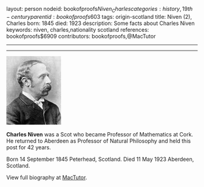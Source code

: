 layout: person
nodeid: bookofproofs$Niven_Charles
categories: history,19th-century
parentid: bookofproofs$603
tags: origin-scotland
title: Niven (2), Charles
born: 1845
died: 1923
description: Some facts about Charles Niven
keywords: niven, charles,nationality scotland
references: bookofproofs$6909
contributors: bookofproofs,@MacTutor

---


---

![Niven_Charles.jpg](https://github.com/bookofproofs/bookofproofs.github.io/blob/main/_sources/_assets/images/portraits/Niven_Charles.jpg?raw=true)

**Charles Niven** was a Scot who became Professor of Mathematics at Cork. He returned to Aberdeen as Professor of Natural Philosophy and held this post for 42 years.

Born 14 September 1845 Peterhead, Scotland. Died 11 May 1923 Aberdeen, Scotland.


View full biography at [MacTutor](https://mathshistory.st-andrews.ac.uk/Biographies/Niven_Charles/).